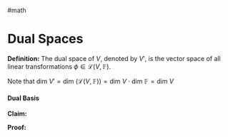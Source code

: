 #math 

# Dual Spaces


**Definition:** The dual space of $V$, denoted by $V'$, is the vector space of all linear transformations $\phi \in \mathcal{L}(V,\mathbb{F})$.

Note that $\text{dim }V' = \text{dim }(\mathcal{L}(V,\mathbb{F})) = \text{dim }V \cdot \text{dim }\mathbb{F} = \text{dim }V$ 


#### Dual Basis

**Claim:** 

**Proof:** 